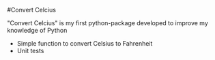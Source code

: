 #Convert Celcius

"Convert Celcius" is my first python-package developed to improve my knowledge of Python
- Simple function to convert Celsius to Fahrenheit
- Unit tests
